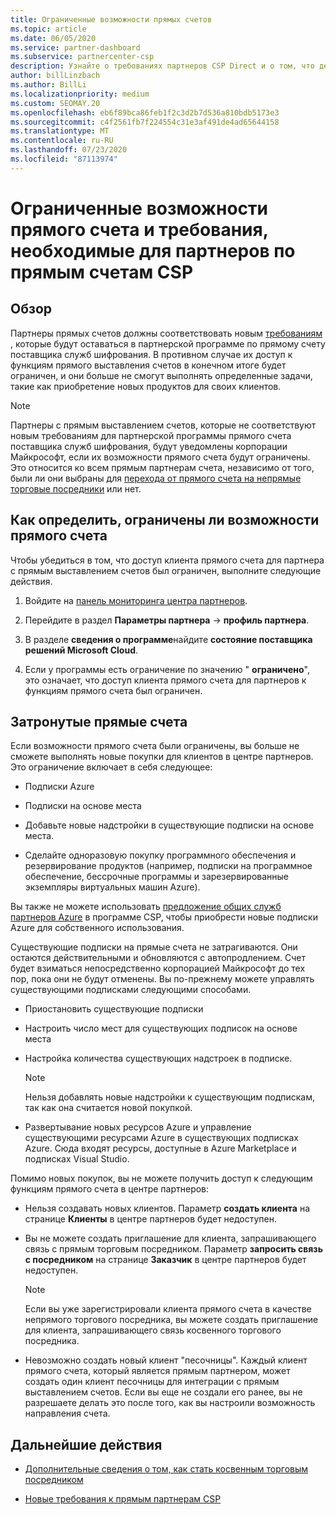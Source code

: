 ```yaml
---
title: Ограниченные возможности прямых счетов
ms.topic: article
ms.date: 06/05/2020
ms.service: partner-dashboard
ms.subservice: partnercenter-csp
description: Узнайте о требованиях партнеров CSP Direct и о том, что делать, чтобы избежать ограничения возможностей. Узнайте, не были ли ваши возможности ограничены.
author: billLinzbach
ms.author: BillLi
ms.localizationpriority: medium
ms.custom: SEOMAY.20
ms.openlocfilehash: eb6f89bca86feb1f2c3d2b7d536a810bdb5173e3
ms.sourcegitcommit: c4f2561fb7f224554c31e3af491de4ad65644158
ms.translationtype: MT
ms.contentlocale: ru-RU
ms.lasthandoff: 07/23/2020
ms.locfileid: "87113974"
---
```

# <a name="restricted-direct-bill-capabilities-and-the-requirements-needed-for-csp-direct-bill-partners"></a>Ограниченные возможности прямого счета и требования, необходимые для партнеров по прямым счетам CSP  

## <a name="overview"></a>Обзор

Партнеры прямых счетов должны соответствовать новым [требованиям](direct-partner-new-requirements.md) , которые будут оставаться в партнерской программе по прямому счету поставщика служб шифрования. В противном случае их доступ к функциям прямого выставления счетов в конечном итоге будет ограничен, и они больше не смогут выполнять определенные задачи, такие как приобретение новых продуктов для своих клиентов.

> [!Note]
> Партнеры с прямым выставлением счетов, которые не соответствуют новым требованиям для партнерской программы прямого счета поставщика служб шифрования, будут уведомлены корпорации Майкрософт, если их возможности прямого счета будут ограничены. Это относится ко всем прямым партнерам счета, независимо от того, были ли они выбраны для [перехода от прямого счета на непрямые торговые посредники](transition-direct-to-indirect.md) или нет.  

## <a name="how-to-tell-if-your-direct-bill-capabilities-has-been-restricted"></a>Как определить, ограничены ли возможности прямого счета

Чтобы убедиться в том, что доступ клиента прямого счета для партнера с прямым выставлением счетов был ограничен, выполните следующие действия.

1. Войдите на [панель мониторинга центра партнеров](https://partner.microsoft.com/dashboard).

2. Перейдите в раздел **Параметры партнера**  ->  **профиль партнера**.

3. В разделе **сведения о программе**найдите **состояние поставщика решений Microsoft Cloud**.

4. Если у программы есть ограничение по значению " **ограничено**", это означает, что доступ клиента прямого счета для партнеров к функциям прямого счета был ограничен.

## <a name="affected-direct-bill-capabilities"></a>Затронутые прямые счета

Если возможности прямого счета были ограничены, вы больше не сможете выполнять новые покупки для клиентов в центре партнеров. Это ограничение включает в себя следующее:

- Подписки Azure

- Подписки на основе места

- Добавьте новые надстройки в существующие подписки на основе места.

- Сделайте одноразовую покупку программного обеспечения и резервирование продуктов (например, подписки на программное обеспечение, бессрочные программы и зарезервированные экземпляры виртуальных машин Azure).

Вы также не можете использовать [предложение общих служб партнеров Azure](shared-services.md) в программе CSP, чтобы приобрести новые подписки Azure для собственного использования.

Существующие подписки на прямые счета не затрагиваются. Они остаются действительными и обновляются с автопродлением. Счет будет взиматься непосредственно корпорацией Майкрософт до тех пор, пока они не будут отменены. Вы по-прежнему можете управлять существующими подписками следующими способами.

- Приостановить существующие подписки

- Настроить число мест для существующих подписок на основе места

- Настройка количества существующих надстроек в подписке. 
 
    >[!Note] 
    >Нельзя добавлять новые надстройки к существующим подпискам, так как она считается новой покупкой.

- Развертывание новых ресурсов Azure и управление существующими ресурсами Azure в существующих подписках Azure. Сюда входят ресурсы, доступные в Azure Marketplace и подписках Visual Studio.

Помимо новых покупок, вы не можете получить доступ к следующим функциям прямого счета в центре партнеров:

- Нельзя создавать новых клиентов. Параметр **создать клиента** на странице **Клиенты** в центре партнеров будет недоступен.

- Вы не можете создать приглашение для клиента, запрашивающего связь с прямым торговым посредником. Параметр **запросить связь с посредником** на странице **Заказчик** в центре партнеров будет недоступен.

    >[!NOTE]
    >Если вы уже зарегистрировали клиента прямого счета в качестве непрямого торгового посредника, вы можете создать приглашение для клиента, запрашивающего связь косвенного торгового посредника.

- Невозможно создать новый клиент "песочницы". Каждый клиент прямого счета, который является прямым партнером, может создать один клиент песочницы для интеграции с прямым выставлением счетов. Если вы еще не создали его ранее, вы не разрешаете делать это после того, как вы настроили возможность направления счета.  

## <a name="next-steps"></a>Дальнейшие действия

- [Дополнительные сведения о том, как стать косвенным торговым посредником](https://assetsprod.microsoft.com/csp-directbill-to-indirect-transition.pdf)

- [Новые требования к прямым партнерам CSP](direct-partner-new-requirements.md)